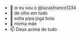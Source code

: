 - 👋 oi eu sou o @lucasfranco1234
- 👀 de olho em tudo
- 🌱 solta pipa joga bola
- 💞️ minha mãe
- 📫 Deus acima de tudo 

<!---
lucasfranco1234/lucasfranco1234 is a ✨ special ✨ repository because its `README.md` (this file) appears on your GitHub profile.
You can click the Preview link to take a look at your changes.
--->
